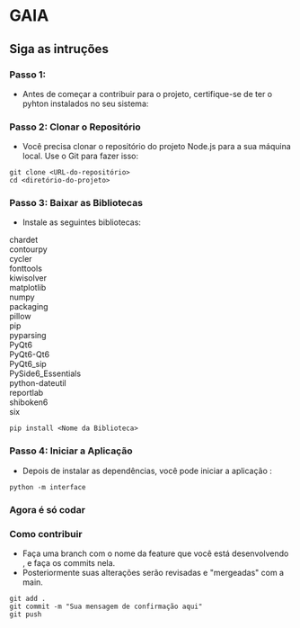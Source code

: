 # GAIA
## Siga as intruções
### Passo 1: 

- Antes de começar a contribuir para o projeto, certifique-se de ter o pyhton instalados no seu sistema:

### Passo 2: Clonar o Repositório

- Você precisa clonar o repositório do projeto Node.js para a sua máquina local. Use o Git para fazer isso:
```
git clone <URL-do-repositório>
cd <diretório-do-projeto>
```
### Passo 3: Baixar as Bibliotecas 

- Instale as seguintes bibliotecas:

chardet  
contourpy  
cycler  
fonttools  
kiwisolver  
matplotlib  
numpy  
packaging  
pillow  
pip  
pyparsing  
PyQt6  
PyQt6-Qt6  
PyQt6_sip  
PySide6_Essentials  
python-dateutil  
reportlab  
shiboken6  
six  

```
pip install <Nome da Biblioteca>  
```

### Passo 4: Iniciar a Aplicação 

- Depois de instalar as dependências, você pode iniciar a aplicação :

```
python -m interface  
```

### Agora é só codar


### Como contribuir 

- Faça uma branch com o nome da feature que você está desenvolvendo , e faça os commits nela.
- Posteriormente suas alterações serão revisadas e "mergeadas" com a main.

```
git add .
git commit -m "Sua mensagem de confirmação aqui"
git push
```
